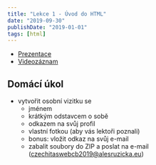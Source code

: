 ```yaml
---
title: "Lekce 1 - Úvod do HTML"
date: "2019-09-30"
publishDate: "2019-01-01"
tags: [html]
---
```


* [Prezentace](/prezentace/prezentace1.html)
* [Videozáznam](https://youtu.be/XtIeS5Ry3JY)

## Domácí úkol

* vytvořit osobní vizitku se
    * jménem
    * krátkým odstavcem o sobě
    * odkazem na svůj profil
    * vlastní fotkou (aby vás lektoři poznali)
    * bonus: vložit odkaz na svůj e-mail
    * zabalit soubory do ZIP a poslat na e-mail (czechitaswebcb2019@alesruzicka.eu)
